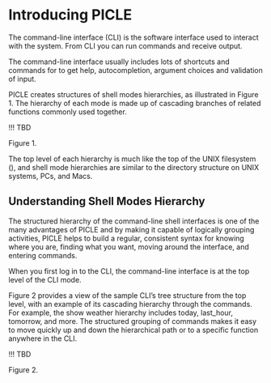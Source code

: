 # Introducing PICLE

The command-line interface (CLI) is the software interface used to
interact with the system. From CLI you can run commands and receive
output.

The command-line interface usually includes lots of shortcuts and 
commands for to get help, autocompletion, argument choices and validation 
of input.

PICLE creates structures of shell modes hierarchies, as illustrated in 
Figure 1. The hierarchy of each mode is made up of cascading branches 
of related functions commonly used together.

!!! TBD

Figure 1.

The top level of each hierarchy is much like the top of the UNIX filesystem
(\), and shell mode hierarchies are similar to the directory structure on 
UNIX systems, PCs, and Macs.

## Understanding Shell Modes Hierarchy

The structured hierarchy of the command-line shell interfaces is one of the
many advantages of PICLE and by making it capable of logically grouping 
activities, PICLE helps to build a regular, consistent syntax for knowing 
where you are, finding what you want, moving around the interface, and 
entering commands.

When you first log in to the CLI, the command-line interface is at the top
level of the CLI mode.

Figure 2 provides a view of the sample CLI’s tree structure from the top level, 
with an example of its cascading hierarchy through the commands. For 
example, the show weather hierarchy includes today, last_hour, tomorrow, 
and more. The structured grouping of commands makes it easy to move quickly
up and down the hierarchical path or to a specific function anywhere in 
the CLI.

!!! TBD

Figure 2.

